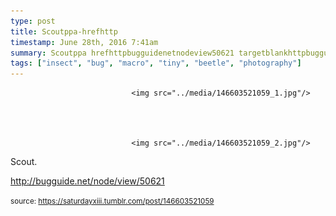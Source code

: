 ```yaml
---
type: post
title: Scoutppa-hrefhttp
timestamp: June 28th, 2016 7:41am
summary: Scoutppa hrefhttpbugguidenetnodeview50621 targetblankhttpbugguidenetnodeview50621abrp 
tags: ["insect", "bug", "macro", "tiny", "beetle", "photography"]
---
```



                               <img src="../media/146603521059_1.jpg"/>
                           

                                                                                                                           

                               <img src="../media/146603521059_2.jpg"/>
                           

                                                                                                                      
Scout.

<a href="http://bugguide.net/node/view/50621" target="_blank">http://bugguide.net/node/view/50621</a><br/>
 
                                    
                
                
                
                
                                
<small>source: https://saturdayxiii.tumblr.com/post/146603521059</small>